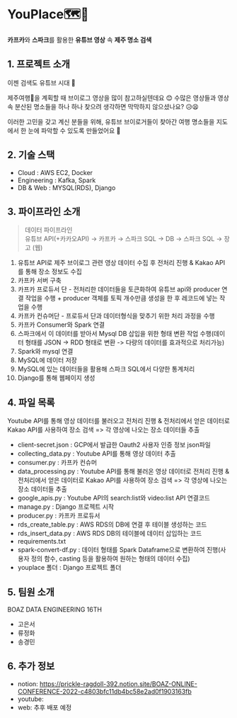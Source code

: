 # YouPlace🗺️🍊
**카프카**와 **스파크**를 활용한 **유튜브 영상** 속 **제주 명소 검색**


## 1. 프로젝트 소개
이젠 검색도 유튜브 시대 🎈

제주여행🌴을 계획할 때 브이로그 영상을 많이 참고하실텐데요 😊
수많은 영상들과 영상 속 분산된 명소들을 하나 하나 찾으려 생각하면 막막하지 않으셨나요? 😥😫

이러한 고민을 갖고 계신 분들을 위해, 유튜브 브이로거들이 찾아간 여행 명소들을 지도에서 한 눈에 파악할 수 있도록 만들었어요 💙

## 2. 기술 스택
+ Cloud : AWS EC2, Docker  
+ Engineering : Kafka, Spark  
+ DB & Web : MYSQL(RDS), Django  

## 3. 파이프라인 소개
> 데이터 파이프라인  
유튜브 API(+카카오API) → 카프카 →  스파크 SQL →  DB → 스파크 SQL → 장고 (웹)
1. 유튜브 API로 제주 브이로그 관련 영상 데이터 수집 후 전처리 진행 & Kakao API를 통해 장소 정보도 수집
2. 카프카 서버 구축
3. 카프카 프로듀서 단 - 전처리한 데이터들을 토큰화하여 유튜브 api와 producer 연결 작업을 수행 + producer 객체를 토픽 개수만큼 생성을 한 후 레코드에 넣는 작업을 수행
4. 카프카 컨슈머단 - 프로듀서 단과 데이터형식을 맞추기 위한 처리 과정을 수행
5. 카프카 Consumer와 Spark 연결
6. 스파크에서 이 데이터를 받아서 Mysql DB 삽입을 위한 형태 변환 작업 수행(데이터 형태를 JSON → RDD 형태로 변환 -> 다량의 데이터를 효과적으로 처리가능)
7. Spark와 mysql 연결
8. MySQL에 데이터 저장
9. MySQL에 있는 데이터들을 활용해 스파크 SQL에서 다양한 통계처리
10. Django를 통해 웹페이지 생성

## 4. 파일 목록
Youtube API를 통해 영상 데이터를 불러오고 전처리 진행 & 전처리에서 얻은 데이터로 Kakao API를 사용하여 장소 검색 => 각 영상에 나오는 장소 데이터들 추출
+ client-secret.json : GCP에서 발급한 Oauth2 사용자 인증 정보 json파일
+ collecting_data.py : Youtube API를 통해 영상 데이터 추출
+ consumer.py : 카프카 컨슈머
+ data_processing.py : Youtube API를 통해 불러온 영상 데이터로 전처리 진행 & 전처리에서 얻은 데이터로 Kakao API를 사용하여 장소 검색 => 각 영상에 나오는 장소 데이터들 추출
+ google_apis.py : Youtube API의 search:list와 video:list API 연결코드
+ manage.py : Django 프로젝트 시작
+ producer.py : 카프카 프로듀서
+ rds_create_table.py : AWS RDS의 DB에 연결 후 테이블 생성하는 코드
+ rds_insert_data.py : AWS RDS DB의 테이블에 데이터 삽입하는 코드
+ requirements.txt
+ spark-convert-df.py : 데이터 형태를 Spark Dataframe으로 변환하여 진행(사용자 정의 함수, casting 등을 활용하여 원하는 형태의 데이터 수집)
+ youplace 폴더 : Django 프로젝트 폴더


## 5. 팀원 소개
BOAZ DATA ENGINEERING 16TH
* 고은서
* 류정화
* 송경민

## 6. 추가 정보
* notion: https://prickle-ragdoll-392.notion.site/BOAZ-ONLINE-CONFERENCE-2022-c4803bfc11db4bc58e2ad0f1903163fb
* youtube:
* web: 추후 배포 예정

